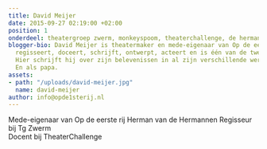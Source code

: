 ```yaml
---
title: David Meijer
date: 2015-09-27 02:19:00 +02:00
position: 1
onderdeel: theatergroep zwerm, monkeyspoom, theaterchallenge, de hermannen
blogger-bio: David Meijer is theatermaker en mede-eigenaar van Op de eerste rij. Hij
  regisseert, doceert, schrijft, ontwerpt, acteert en is één van de twee Hermannen.
  Hier schrijft hij over zijn belevenissen in al zijn verschillende werkzaamheden.
  En als papa.
assets:
- path: "/uploads/david-meijer.jpg"
  name: david-meijer
author: info@opde1sterij.nl
---
```


Mede-eigenaar van Op de eerste rij
Herman van de Hermannen
Regisseur bij Tg Zwerm  
Docent bij TheaterChallenge